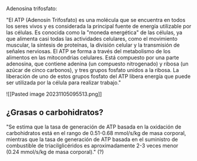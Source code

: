 Adenosina trifosfato:

"El ATP (Adenosín Trifosfato) es una molécula que se encuentra en todos los seres vivos y es considerada la principal fuente de energía utilizable por las células. Es conocida como la "moneda energética" de las células, ya que alimenta casi todas las actividades celulares, como el movimiento muscular, la síntesis de proteínas, la división celular y la transmisión de señales nerviosas. El ATP se forma a través del metabolismo de los alimentos en las mitocondrias celulares. Está compuesto por una parte adenosina, que contiene adenina (un compuesto nitrogenado) y ribosa (un azúcar de cinco carbonos), y tres grupos fosfato unidos a la ribosa. La liberación de uno de estos grupos fosfato del ATP libera energía que puede ser utilizada por la célula para realizar trabajo."

![[Pasted image 20231105095513.png]]


## ¿Grasas o carbohidratos?

"Se estima que la tasa de generación de ATP basada en la oxidación de carbohidratos está en el rango de 0.51-0.68 mmol/s/kg de masa corporal, mientras que la tasa de generación de ATP basada en el suministro de combustible de triacilglicéridos es aproximadamente 2-3 veces menor (0.24 mmol/s/kg de masa corporal)." (?)

